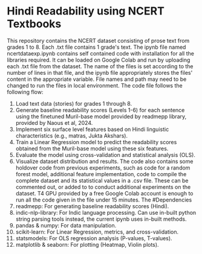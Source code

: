 # Hindi Readability using NCERT Textbooks
This repository contains the NCERT dataset consisting of prose text from grades 1 to 8. Each .txt file contains 1 grade's text.
The ipynb file named ncertdataexp.ipynb contains self contained code with installation for all the libraries required. It can be loaded on Google Colab and run by uploading each .txt file from the dataset.
The name of the files is set according to the number of lines in that file, and the ipynb file appropriately stores the files' content in the appropriate variable. 
File names and path may need to be changed to run the files in local environment.
The code file follows the following flow:
  1. Load text data (stories) for grades 1 through 8.
  2. Generate baseline readability scores (Levels 1-6) for each sentence using the finetuned Muril-base model provided by readmepp library, provided by Naous et al, 2024.
  3. Implement six surface level features based on Hindi linguistic characteristics (e.g., matras, Jukta Akshars).
  4. Train a Linear Regression model to predict the readability scores obtained from the Muril-base model using these six features.
  5. Evaluate the model using cross-validation and statistical analysis (OLS).
  6. Visualize dataset distribution and results.
The code also contains some holdover code from previous experiments, such as code for a random forest model, additional feature implementation, code to compile the complete dataset and its statistical values in a .csv file. These can be commented out, or added to to conduct additional experiments on the dataset.
T4 GPU provided by a free Google Colab account is enough to run all the code given in the file under 15 minutes. The 
#Dependencies  
  1. readmepp: For generating baseline readability scores (Hindi).
  2. indic-nlp-library: For Indic language processing. Can use in-built python string parsing tools instead, the current ipynb uses in-built methods.
  3. pandas & numpy: For data manipulation.
  4. scikit-learn: For Linear Regression, metrics, and cross-validation.
  5. statsmodels: For OLS regression analysis (P-values, T-values).
  6. matplotlib & seaborn: For plotting (Heatmap, Violin plots).
